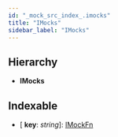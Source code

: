 ```yaml
---
id: "_mock_src_index_.imocks"
title: "IMocks"
sidebar_label: "IMocks"
---
```


## Hierarchy

* **IMocks**

## Indexable

* \[ **key**: *string*\]: [IMockFn](../modules/_mock_src_index_.md#imockfn)
